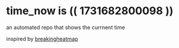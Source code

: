 # time_now is (( 1731682800098 ))

an automated repo that shows the currnent time

inspired by [breakingheatmap](https://github.com/breakingheatmap/breakingheatmap)